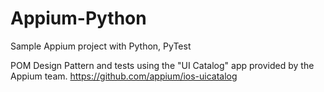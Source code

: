 # Appium-Python
Sample Appium project with Python, PyTest

POM Design Pattern and tests using the "UI Catalog" app provided by the Appium team.
https://github.com/appium/ios-uicatalog
